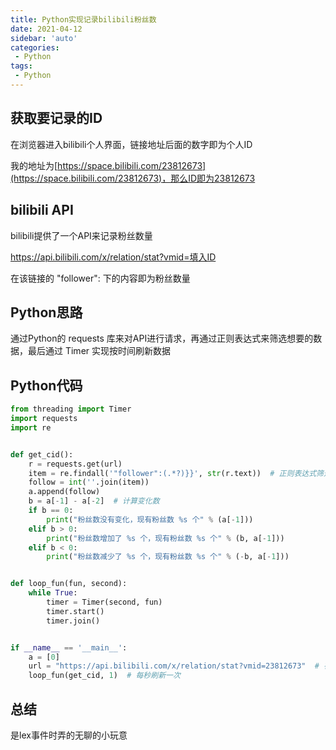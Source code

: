```yaml
---
title: Python实现记录bilibili粉丝数
date: 2021-04-12
sidebar: 'auto'
categories:
 - Python
tags:
 - Python 
---
```


<!-- more -->

## 获取要记录的ID

在浏览器进入bilibili个人界面，链接地址后面的数字即为个人ID

我的地址为[https://space.bilibili.com/23812673](https://space.bilibili.com/23812673)，那么ID即为23812673

## bilibili API

bilibili提供了一个API来记录粉丝数量

https://api.bilibili.com/x/relation/stat?vmid=填入ID

在该链接的 "follower": 下的内容即为粉丝数量

## Python思路

通过Python的 requests 库来对API进行请求，再通过正则表达式来筛选想要的数据，最后通过 Timer 实现按时间刷新数据

## Python代码

```Python
from threading import Timer
import requests
import re


def get_cid():
    r = requests.get(url)
    item = re.findall('"follower":(.*?)}}', str(r.text))  # 正则表达式筛选粉丝数
    follow = int(''.join(item))
    a.append(follow)
    b = a[-1] - a[-2]  # 计算变化数
    if b == 0:
        print("粉丝数没有变化，现有粉丝数 %s 个" % (a[-1]))
    elif b > 0:
        print("粉丝数增加了 %s 个，现有粉丝数 %s 个" % (b, a[-1]))
    elif b < 0:
        print("粉丝数减少了 %s 个，现有粉丝数 %s 个" % (-b, a[-1]))


def loop_fun(fun, second):
    while True:
        timer = Timer(second, fun)
        timer.start()
        timer.join()


if __name__ == '__main__':
    a = [0]
    url = "https://api.bilibili.com/x/relation/stat?vmid=23812673"  # 在这里填入想记录的ID
    loop_fun(get_cid, 1)  # 每秒刷新一次

```

## 总结
是lex事件时弄的无聊的小玩意

